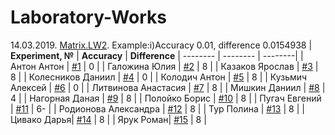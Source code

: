# Laboratory-Works

14.03.2019. [Matrix.LW2](https://github.com/BorisPoloyko/Laboratory-Works/tree/master/Poloyko.2019.LW2). Example:i)Accuracy 0.01, difference 0.0154938
| **Experiment, №** | **Accuracy** | **Difference** 
| -------- | -------- | --------|
| Антон Антон | [#1](https://github.com/anton2000anton) | 0 |
| Галожина Юлия | [#2](https://github.com/GalozhinaYuliya) | 8 |
| Казаков Ярослав | [#3](https://github.com/EvanderLatine/MMF_1) | 8 |
| Колесников Даниил | [#4](https://github.com/DaniilKolesnikov/Daniil_Kolesnikov) | 0 |
| Колодич Антон | [#5](https://github.com/AntonyKor/MMFInf) | 8 |
| Кузьмич Алексей | [#6](https://github.com/kuzmichalexey/C-.-1-course-1-semestr) | 0 |
| Литвинова Анастасия | [#7](https://github.com/AnastasiyaLitvinova/Cpp-homework-1-sem) | 8 |
| Мишкин Даниил | [#8](https://github.com/DaniilMishkin) | 4 |
| Нагорная Даная | [#9](https://github.com/NDanaya) | 8 |
| Полойко Борис | [#10](https://github.com/BorisPoloyko) | 8 |
| Пугач Евгений | [#11](https://github.com/EvgeniyPugach) | 6- |
| Родионова Александра | [#12](https://github.com/sasha-rod/cpp-homework-sem-1) | 8 |
| Тур Полина | [#13](https://github.com/PolinaTur/Hometask) | 8 |
| Цивако Дарья| [#14](https://github.com/D-Tsivako) | 8 |
| Ярук Роман| [#15](https://github.com/Jarelino/HomeWork-On-31-10-2018) | 8 |
